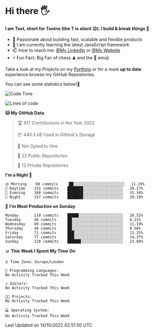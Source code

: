 # Hi there :raised_hand_with_fingers_splayed:
#### I am Tsot, short for Tsotne (the T is silent :wink:). I build & break things :space_invader:
- :telescope: Passionate about building fast, scalable and flexible products
- :seedling: I am currently learning the latest JavaScript framework 
- :mailbox: How to reach me: [@My LinkedIn](https://www.linkedin.com/in/tsotne-gvadzabia/) or [@My Website](https://tsotne.co.uk/contact)
- :zap: Fun Fact: Big Fan of chess ♟ and the 👾 emoji

Take a look at my Projects on my [Portfolio](https://tsotne.co.uk/) or for a more **up to date** experience browse my GitHub Repositories.

You can see some statistics below!:space_invader:
<!--START_SECTION:waka-->
![Code Time](http://img.shields.io/badge/Code%20Time-761%20hrs%202%20mins-blue)

![Lines of code](https://img.shields.io/badge/From%20Hello%20World%20I%27ve%20Written-624%20Thousand%20lines%20of%20code-blue)

**🐱 My GitHub Data** 

> 🏆 917 Contributions in the Year 2022
 > 
> 📦 440.3 kB Used in GitHub's Storage 
 > 
> 🚫 Not Opted to Hire
 > 
> 📜 22 Public Repositories 
 > 
> 🔑 13 Private Repositories  
 > 
**I'm a Night 🦉** 

```text
🌞 Morning    60 commits     ██░░░░░░░░░░░░░░░░░░░░░░░   11.19% 
🌆 Daytime    151 commits    ███████░░░░░░░░░░░░░░░░░░   28.17% 
🌃 Evening    168 commits    ███████░░░░░░░░░░░░░░░░░░   31.34% 
🌙 Night      157 commits    ███████░░░░░░░░░░░░░░░░░░   29.29%

```
📅 **I'm Most Productive on Sunday** 

```text
Monday       110 commits    █████░░░░░░░░░░░░░░░░░░░░   20.52% 
Tuesday      44 commits     ██░░░░░░░░░░░░░░░░░░░░░░░   8.21% 
Wednesday    60 commits     ██░░░░░░░░░░░░░░░░░░░░░░░   11.19% 
Thursday     46 commits     ██░░░░░░░░░░░░░░░░░░░░░░░   8.58% 
Friday       71 commits     ███░░░░░░░░░░░░░░░░░░░░░░   13.25% 
Saturday     77 commits     ███░░░░░░░░░░░░░░░░░░░░░░   14.37% 
Sunday       128 commits    ██████░░░░░░░░░░░░░░░░░░░   23.88%

```


📊 **This Week I Spent My Time On** 

```text
⌚︎ Time Zone: Europe/London

💬 Programming Languages: 
No Activity Tracked This Week

🔥 Editors: 
No Activity Tracked This Week

🐱‍💻 Projects: 
No Activity Tracked This Week

💻 Operating System: 
No Activity Tracked This Week

```


 Last Updated on 14/10/2022 02:51:50 UTC
<!--END_SECTION:waka-->
